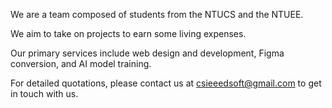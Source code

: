 We are a team composed of students from the NTUCS and the NTUEE.

We aim to take on projects to earn some living expenses.

Our primary services include web design and development, Figma conversion, and AI model training.

For detailed quotations, please contact us at csieeedsoft@gmail.com to get in touch with us.

<!---
csieeedsoft/csieeedsoft is a ✨ special ✨ repository because its `README.md` (this file) appears on your GitHub profile.
You can click the Preview link to take a look at your changes.
--->

